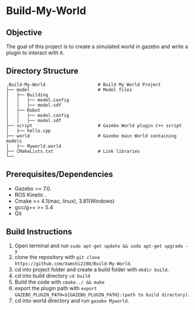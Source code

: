 # Build-My-World

## Objective 
The goal of this project is to create a simulated world in gazebo and write a plugin to interact with it.

## Directory Structure  
```
.Build-My-World                    # Build My World Project 
├── model                          # Model files 
│   ├── Building
│   │   ├── model.config
│   │   ├── model.sdf
│   ├── Robot
│   │   ├── model.config
│   │   ├── model.sdf
├── script                         # Gazebo World plugin C++ script
│   ├── hello.cpp
├── world                          # Gazebo main World containing models 
│   ├── Myworld.world
├── CMakeLists.txt                 # Link libraries 
└──
```
## Prerequisites/Dependencies  
* Gazebo >= 7.0.
* ROS Kinetic .
* Cmake >= 4.1(mac, linux), 3.81(Windows)
* gcc/g++ >= 5.4
* Git

## Build Instructions
1. Open terminal and run `sudo apt-get update && sudo apt-get upgrade -y`
2. clone the repository with `git clone https://github.com/Vamshi2198/Build-My-World`.
3. cd into project folder and create a build folder with `mkdir build`.
4. cd into build directory `cd build`
5. Build the code with `cmake../ && make`
6. export the plugin path with `export GAZEBO_PLUGIN_PATH=${GAZEBO_PLUGIN_PATH}:(path to build directory)`.
7. cd into world directory and run `gazebo Myworld`.
